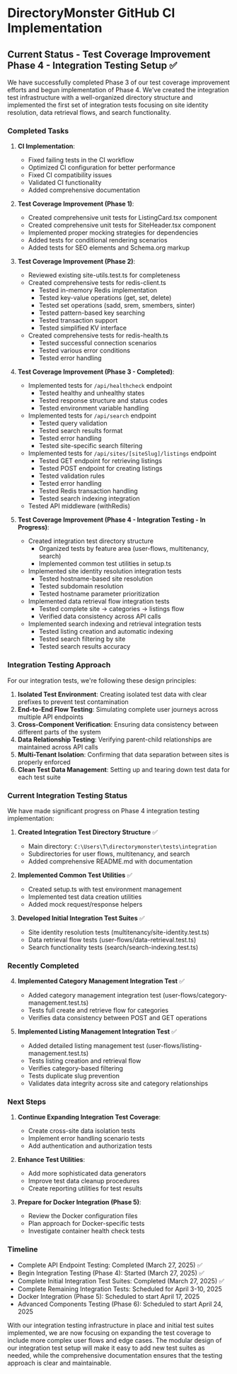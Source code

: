 # DirectoryMonster GitHub CI Implementation

## Current Status - Test Coverage Improvement Phase 4 - Integration Testing Setup ✅

We have successfully completed Phase 3 of our test coverage improvement efforts and begun implementation of Phase 4. We've created the integration test infrastructure with a well-organized directory structure and implemented the first set of integration tests focusing on site identity resolution, data retrieval flows, and search functionality.

### Completed Tasks

1. **CI Implementation**:
   - Fixed failing tests in the CI workflow
   - Optimized CI configuration for better performance
   - Fixed CI compatibility issues
   - Validated CI functionality
   - Added comprehensive documentation

2. **Test Coverage Improvement (Phase 1)**:
   - Created comprehensive unit tests for ListingCard.tsx component
   - Created comprehensive unit tests for SiteHeader.tsx component
   - Implemented proper mocking strategies for dependencies
   - Added tests for conditional rendering scenarios
   - Added tests for SEO elements and Schema.org markup

3. **Test Coverage Improvement (Phase 2)**:
   - Reviewed existing site-utils.test.ts for completeness
   - Created comprehensive tests for redis-client.ts
     - Tested in-memory Redis implementation
     - Tested key-value operations (get, set, delete)
     - Tested set operations (sadd, srem, smembers, sinter)
     - Tested pattern-based key searching
     - Tested transaction support
     - Tested simplified KV interface
   - Created comprehensive tests for redis-health.ts
     - Tested successful connection scenarios
     - Tested various error conditions
     - Tested error handling

4. **Test Coverage Improvement (Phase 3 - Completed)**:
   - Implemented tests for `/api/healthcheck` endpoint
     - Tested healthy and unhealthy states
     - Tested response structure and status codes
     - Tested environment variable handling
   - Implemented tests for `/api/search` endpoint
     - Tested query validation
     - Tested search results format
     - Tested error handling
     - Tested site-specific search filtering
   - Implemented tests for `/api/sites/[siteSlug]/listings` endpoint
     - Tested GET endpoint for retrieving listings
     - Tested POST endpoint for creating listings
     - Tested validation rules
     - Tested error handling
     - Tested Redis transaction handling
     - Tested search indexing integration
   - Tested API middleware (withRedis)

5. **Test Coverage Improvement (Phase 4 - Integration Testing - In Progress)**:
   - Created integration test directory structure
     - Organized tests by feature area (user-flows, multitenancy, search)
     - Implemented common test utilities in setup.ts
   - Implemented site identity resolution integration tests
     - Tested hostname-based site resolution
     - Tested subdomain resolution
     - Tested hostname parameter prioritization
   - Implemented data retrieval flow integration tests
     - Tested complete site → categories → listings flow
     - Verified data consistency across API calls
   - Implemented search indexing and retrieval integration tests
     - Tested listing creation and automatic indexing
     - Tested search filtering by site
     - Tested search results accuracy

### Integration Testing Approach

For our integration tests, we're following these design principles:

1. **Isolated Test Environment**: Creating isolated test data with clear prefixes to prevent test contamination
2. **End-to-End Flow Testing**: Simulating complete user journeys across multiple API endpoints
3. **Cross-Component Verification**: Ensuring data consistency between different parts of the system
4. **Data Relationship Testing**: Verifying parent-child relationships are maintained across API calls
5. **Multi-Tenant Isolation**: Confirming that data separation between sites is properly enforced
6. **Clean Test Data Management**: Setting up and tearing down test data for each test suite

### Current Integration Testing Status

We have made significant progress on Phase 4 integration testing implementation:

1. **Created Integration Test Directory Structure** ✅
   - Main directory: `C:\Users\T\directorymonster\tests\integration`
   - Subdirectories for user flows, multitenancy, and search
   - Added comprehensive README.md with documentation

2. **Implemented Common Test Utilities** ✅
   - Created setup.ts with test environment management
   - Implemented test data creation utilities
   - Added mock request/response helpers

3. **Developed Initial Integration Test Suites** ✅
   - Site identity resolution tests (multitenancy/site-identity.test.ts)
   - Data retrieval flow tests (user-flows/data-retrieval.test.ts)
   - Search functionality tests (search/search-indexing.test.ts)

### Recently Completed

4. **Implemented Category Management Integration Test** ✅
   - Added category management integration test (user-flows/category-management.test.ts)
   - Tests full create and retrieve flow for categories
   - Verifies data consistency between POST and GET operations

5. **Implemented Listing Management Integration Test** ✅
   - Added detailed listing management test (user-flows/listing-management.test.ts)
   - Tests listing creation and retrieval flow
   - Verifies category-based filtering
   - Tests duplicate slug prevention
   - Validates data integrity across site and category relationships

### Next Steps

1. **Continue Expanding Integration Test Coverage**:
   - Create cross-site data isolation tests
   - Implement error handling scenario tests
   - Add authentication and authorization tests

2. **Enhance Test Utilities**:
   - Add more sophisticated data generators
   - Improve test data cleanup procedures
   - Create reporting utilities for test results

3. **Prepare for Docker Integration (Phase 5)**:
   - Review the Docker configuration files
   - Plan approach for Docker-specific tests
   - Investigate container health check tests

### Timeline

- Complete API Endpoint Testing: Completed (March 27, 2025) ✅
- Begin Integration Testing (Phase 4): Started (March 27, 2025) ✅
- Complete Initial Integration Test Suites: Completed (March 27, 2025) ✅
- Complete Remaining Integration Tests: Scheduled for April 3-10, 2025
- Docker Integration (Phase 5): Scheduled to start April 17, 2025
- Advanced Components Testing (Phase 6): Scheduled to start April 24, 2025

With our integration testing infrastructure in place and initial test suites implemented, we are now focusing on expanding the test coverage to include more complex user flows and edge cases. The modular design of our integration test setup will make it easy to add new test suites as needed, while the comprehensive documentation ensures that the testing approach is clear and maintainable.